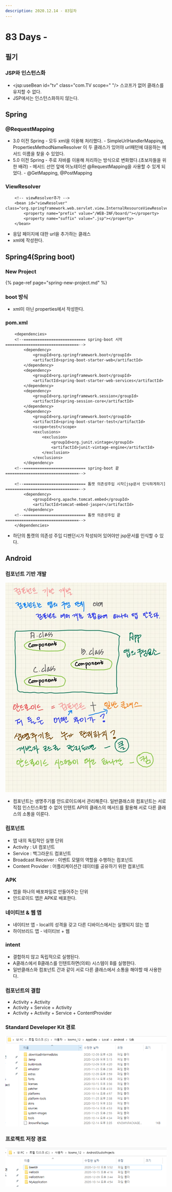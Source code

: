 ```yaml
---
description: 2020.12.14 - 83일차
---
```


# 83 Days -



## 필기

### JSP와 인스턴스화

* &lt;jsp:useBean id="tv" class="com.TV scope=" "/&gt; 스코프가 없어 클래스를 유지할 수 없다.
* JSP에서는 인스턴스화하지 않는다.

## Spring

### @RequestMapping

* 3.0 이전 Spring - 모두 xml을 이용해 처리했다. - SimpleUrlHandlerMapping, PropertiesMethodNameResolver 이 두 클래스가 있어야 url패턴에 대응하는 메서드 이름을 찾을 수 있었다.
* 5.0 이전 Spring - 주로 자바를 이용해 처리하는 방식으로 변화했다.\(초보자들을 위한 배려\) - 메서드 선언 앞에 어노테이션 @RequestMapping을 사용할 수 있게 되었다. - @GetMapping, @PostMapping

### ViewResolver

```markup
	<!-- viewResolver추가 -->
	<bean id="viewResolver" class="org.springframework.web.servlet.view.InternalResourceViewResolver">
		<property name="prefix" value="/WEB-INF/board/"></property>
		<property name="suffix" value=".jsp"></property>
	</bean>
```

* 응답 페이지에 대한 url을 추가하는 클래스
* xml에 작성한다.

## Spring4\(Spring boot\)

### New Project

{% page-ref page="spring-new-project.md" %}

### boot 방식

* xml이 아닌 properties에서 작성한다.

### pom.xml

```markup
	<dependencies>
	<!--=========================== spring-boot 시작 ================================-->
		<dependency>
			<groupId>org.springframework.boot</groupId>
			<artifactId>spring-boot-starter-web</artifactId>
		</dependency>
		<dependency>
			<groupId>org.springframework.boot</groupId>
			<artifactId>spring-boot-starter-web-services</artifactId>
		</dependency>
		<dependency>
			<groupId>org.springframework.session</groupId>
			<artifactId>spring-session-core</artifactId>
		</dependency>
		<dependency>
			<groupId>org.springframework.boot</groupId>
			<artifactId>spring-boot-starter-test</artifactId>
			<scope>test</scope>
			<exclusions>
				<exclusion>
					<groupId>org.junit.vintage</groupId>
					<artifactId>junit-vintage-engine</artifactId>
				</exclusion>
			</exclusions>
		</dependency>
	<!--=========================== spring-boot 끝 ================================-->
	
	<!--=========================== 톰캣 의존성주입 시작[jsp문서 인식하게하기] ================================-->
		<dependency>
			<groupId>org.apache.tomcat.embed</groupId>
			<artifactId>tomcat-embed-jasper</artifactId>
		</dependency>
	<!--=========================== 톰캣 의존성주입 끝  ================================-->
	</dependencies>
```

* 하단의 톰캣의 의존성 주입 디펜던시가 작성되어 있어야만 jsp문서를 인식할 수 있다.

## Android

### 컴포넌트 기반 개발

![](../../../.gitbook/assets/kakaotalk_20201214_153835936.jpg)

* 컴포넌트는 생명주기를 안드로이드에서 관리해준다. 일반클래스와 컴포넌트는 서로 직접 인스턴스화할 수 없어 인텐트 API의 클래스의 메서드를 활용해 서로 다른 클래스의 소통을 이룬다.

### 컴포넌트

* 앱 내의 독립적인 실행 단위
* Activity : UI 컴포넌트
* Service : 백그라운드 컴포넌트
* Broadcast Receiver : 이벤트 모델의 역할을 수행하는 컴포넌트
* Content Provider : 어플리케이션간 데이터를 공유하기 위한 컴포넌트

### APK

* 앱을 하나의 배포파일로 만들어주는 단위
* 안드로이드 앱은 APK로 배포한다.

### 네이티브 & 웹 앱

* 네이티브 앱 - local의 성격을 갖고 다른 디바이스에서는 실행되지 않는 앱
* 하이브리드 앱 - 네이티브 + 웹

### intent

* 결합하지 않고 독립적으로 실행된다.
* A클래스에서 B클래스를 인텐트하면\(의뢰\) 시스템이 B를 실행한다.
* 일반클래스와 컴포넌트 간과 같이 서로 다른 클래스에서 소통을 해야할 때 사용한다.

### 컴포넌트의 결합

* Activity + Activity
* Activity + Service + Activity
* Activity + Activity + Service + ContentProvider

### Standard Developer Kit 경로

![](../../../.gitbook/assets/developer-kit.png)

### 프로젝트 저장 경로

![](../../../.gitbook/assets/.png%20%2846%29.png)

